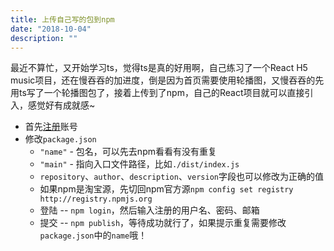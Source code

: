 ```yaml
---
title: 上传自己写的包到npm
date: "2018-10-04"
description: ""
---
```


最近不算忙，又开始学习ts，觉得ts是真的好用啊，自己练习了一个React H5 music项目，还在慢吞吞的加进度，倒是因为首页需要使用轮播图，又慢吞吞的先用ts写了一个轮播图包了，接着上传到了npm，自己的React项目就可以直接引入，感觉好有成就感~

- 首先[注册](https://www.npmjs.com/)账号
- 修改`package.json`
	- `"name"` - 包名，可以先去npm看看有没有重复
	- `"main"` - 指向入口文件路径，比如`./dist/index.js`
	- `repository`、`author`、`description`、`version`字段也可以修改为正确的值
	- 如果npm是淘宝源，先切回npm官方源`npm config set registry http://registry.npmjs.org `
	- 登陆 -- `npm login`，然后输入注册的用户名、密码、邮箱
	- 提交 -- `npm publish`，等待成功就行了，如果提示重复需要修改`package.json`中的`name`哦！
